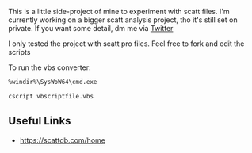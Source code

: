 This is a little side-project of mine to experiment with scatt files. I'm currently working on a bigger scatt analysis project, tho it's still set on private. If you want some detail, dm me via [Twitter](https://twitter.com/@AriOnIce24)

I only tested the project with scatt pro files. Feel free to fork and edit the scripts

To run the vbs converter:

```sh
%windir%\SysWoW64\cmd.exe

cscript vbscriptfile.vbs
```

## Useful Links

- https://scattdb.com/home